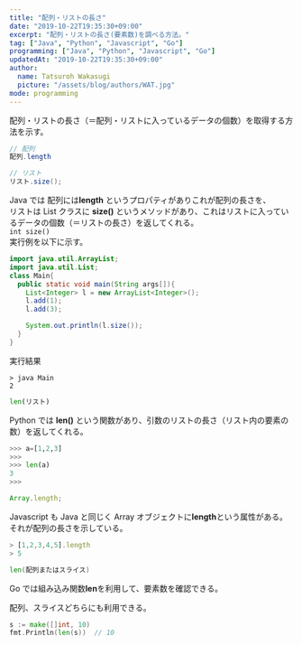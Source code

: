```yaml
---
title: "配列・リストの長さ"
date: "2019-10-22T19:35:30+09:00"
excerpt: "配列・リストの長さ(要素数)を調べる方法。"
tag: ["Java", "Python", "Javascript", "Go"]
programming: ["Java", "Python", "Javascript", "Go"]
updatedAt: "2019-10-22T19:35:30+09:00"
author:
  name: Tatsuroh Wakasugi
  picture: "/assets/blog/authors/WAT.jpg"
mode: programming
---
```


配列・リストの長さ（＝配列・リストに入っているデータの個数）を取得する方法を示す。

<div class="note_content_by_programming_language" id="note_content_Java">

```java
// 配列
配列.length

// リスト
リスト.size();
```

Java では 配列には**length** というプロパティがありこれが配列の長さを、  
リストは List クラスに **size()** というメソッドがあり、これはリストに入っているデータの個数（＝リストの長さ）を返してくれる。  
`int size()`  
実行例を以下に示す。

```java
import java.util.ArrayList;
import java.util.List;
class Main{
  public static void main(String args[]){
    List<Integer> l = new ArrayList<Integer>();
    l.add(1);
    l.add(3);

    System.out.println(l.size());
  }
}
```

実行結果

```
> java Main
2
```

</div>
<div class="note_content_by_programming_language" id="note_content_Python">

```python
len(リスト)
```

Python では **len()** という関数があり、引数のリストの長さ（リスト内の要素の数）を返してくれる。

```python
>>> a=[1,2,3]
>>>
>>> len(a)
3
>>>
```

</div>
<div class="note_content_by_programming_language" id="note_content_Javascript">

```javascript
Array.length;
```

Javascript も Java と同じく Array オブジェクトに**length**という属性がある。それが配列の長さを示している。

```javascript
> [1,2,3,4,5].length
> 5
```

</div>
<div class="note_content_by_programming_language" id="note_content_Go">

```go
len(配列またはスライス)
```

Go では組み込み関数**len**を利用して、要素数を確認できる。

配列、スライスどちらにも利用できる。

```go
s := make([]int, 10)
fmt.Println(len(s))  // 10
```

</div>
